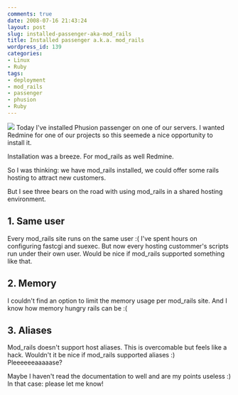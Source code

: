 ```yaml
---
comments: true
date: 2008-07-16 21:43:24
layout: post
slug: installed-passenger-aka-mod_rails
title: Installed passenger a.k.a. mod_rails
wordpress_id: 139
categories:
- Linux
- Ruby
tags:
- deployment
- mod_rails
- passenger
- phusion
- Ruby
---
```


![](http://www.vanutsteen.nl/wp-content/uploads/2008/07/ruby_on_rails_logo-252x300.jpg)
Today I've installed Phusion passenger on one of our servers. I wanted Redmine for one of our projects so this seemede a nice opportunity to install it.

Installation was a breeze. For mod_rails as well Redmine.

So I was thinking: we have mod_rails installed, we could offer some rails hosting to attract new customers.

But I see three bears on the road with using mod_rails in a shared hosting environment.


## 1. Same user


Every mod_rails site runs on the same user :( I've spent hours on configuring fastcgi and suexec. But now every hosting custommer's scripts run under their own user. Would be nice if mod_rails supported something like that.


## 2. Memory


I couldn't find an option to limit the memory usage per mod_rails site. And I know how memory hungry rails can be :(


## 3. Aliases


Mod_rails doesn't support host aliases. This is overcomable but feels like a hack. Wouldn't it be nice if mod_rails supported aliases :) Pleeeeeeaaaaase?

Maybe I haven't read the documentation to well and are my points useless :) In that case: please let me know!
